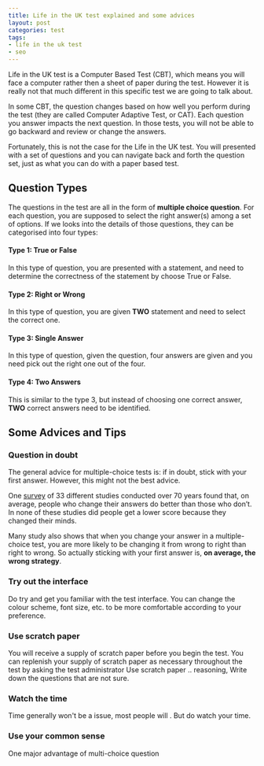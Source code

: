 ```yaml
---
title: Life in the UK test explained and some advices
layout: post
categories: test
tags:
- life in the uk test
- seo
---
```


Life in the UK test is a Computer Based Test (CBT),
which means you will face a computer rather then a sheet of paper during
the test. However it is really not that much different in this specific
test we are going to talk about.

In some CBT, the question changes based on how well you perform
during the test (they are called Computer Adaptive Test, or CAT).
Each question you answer impacts the next question. In those tests,
you will not be able to go backward and review or change the answers.

Fortunately, this is not the case for the Life in the UK test.
You will presented with a set of questions and
you can navigate back and forth the question set,
just as what you can do with a paper based test.


## Question Types
The questions in the test are all in the form of **multiple choice
question**. For each question, you are
supposed to select the right answer(s) among a set of options.
If we looks into the details of those questions, they can be categorised
into four types:

#### Type 1: True or False

In this type of question, you are presented with a statement,
and need to determine the correctness of the statement
by choose True or False.

#### Type 2: Right or Wrong

In this type of question, you are given **TWO** statement
and need to select the correct one.

#### Type 3:  Single Answer

In this type of question, given the question, four answers are
given and you need pick out the right one out of the four.

#### Type 4: Two Answers

This is similar to the type 3, but instead of choosing one
correct answer, **TWO** correct answers need to be identified.

## Some Advices and Tips

### Question in doubt
The general advice for multiple-choice tests is: if in doubt,
stick with your first answer. However, this might not the best advice.

One [survey](http://psycnet.apa.org/psycinfo/1986-15885-001) of
33 different studies conducted over 70 years found that, on average,
people who change their answers do better than those who don’t.
In none of these studies did people get a lower score because
they changed their minds.

Many study also shows that when you change your answer in
a multiple-choice test, you are more likely to be changing
it from wrong to right than right to wrong.
So actually sticking with your first answer is, **on average,
the wrong strategy**.

### Try out the interface
Do try and get you familiar with the test interface. You can change
the colour scheme, font size, etc. to be more comfortable according to your preference.

### Use scratch paper
You will receive a supply of scratch paper before you begin the test.
You can replenish your supply of scratch paper as necessary throughout the test by asking the test administrator
Use scratch paper .. reasoning, Write down the questions that are not sure.

### Watch the time
Time generally won't be a issue, most people will . But do watch your time.

### Use your common sense
One major advantage of multi-choice question
